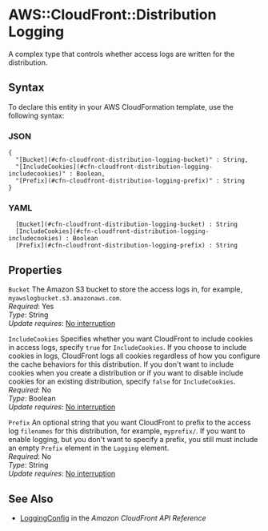 # AWS::CloudFront::Distribution Logging<a name="aws-properties-cloudfront-distribution-logging"></a>

A complex type that controls whether access logs are written for the distribution\.

## Syntax<a name="aws-properties-cloudfront-distribution-logging-syntax"></a>

To declare this entity in your AWS CloudFormation template, use the following syntax:

### JSON<a name="aws-properties-cloudfront-distribution-logging-syntax.json"></a>

```
{
  "[Bucket](#cfn-cloudfront-distribution-logging-bucket)" : String,
  "[IncludeCookies](#cfn-cloudfront-distribution-logging-includecookies)" : Boolean,
  "[Prefix](#cfn-cloudfront-distribution-logging-prefix)" : String
}
```

### YAML<a name="aws-properties-cloudfront-distribution-logging-syntax.yaml"></a>

```
﻿  [Bucket](#cfn-cloudfront-distribution-logging-bucket) : String
﻿  [IncludeCookies](#cfn-cloudfront-distribution-logging-includecookies) : Boolean
﻿  [Prefix](#cfn-cloudfront-distribution-logging-prefix) : String
```

## Properties<a name="aws-properties-cloudfront-distribution-logging-properties"></a>

`Bucket`  <a name="cfn-cloudfront-distribution-logging-bucket"></a>
The Amazon S3 bucket to store the access logs in, for example, `myawslogbucket.s3.amazonaws.com`\.  
*Required*: Yes  
*Type*: String  
*Update requires*: [No interruption](https://docs.aws.amazon.com/AWSCloudFormation/latest/UserGuide/using-cfn-updating-stacks-update-behaviors.html#update-no-interrupt)

`IncludeCookies`  <a name="cfn-cloudfront-distribution-logging-includecookies"></a>
Specifies whether you want CloudFront to include cookies in access logs, specify `true` for `IncludeCookies`\. If you choose to include cookies in logs, CloudFront logs all cookies regardless of how you configure the cache behaviors for this distribution\. If you don't want to include cookies when you create a distribution or if you want to disable include cookies for an existing distribution, specify `false` for `IncludeCookies`\.  
*Required*: No  
*Type*: Boolean  
*Update requires*: [No interruption](https://docs.aws.amazon.com/AWSCloudFormation/latest/UserGuide/using-cfn-updating-stacks-update-behaviors.html#update-no-interrupt)

`Prefix`  <a name="cfn-cloudfront-distribution-logging-prefix"></a>
An optional string that you want CloudFront to prefix to the access log `filenames` for this distribution, for example, `myprefix/`\. If you want to enable logging, but you don't want to specify a prefix, you still must include an empty `Prefix` element in the `Logging` element\.  
*Required*: No  
*Type*: String  
*Update requires*: [No interruption](https://docs.aws.amazon.com/AWSCloudFormation/latest/UserGuide/using-cfn-updating-stacks-update-behaviors.html#update-no-interrupt)

## See Also<a name="aws-properties-cloudfront-distribution-logging--seealso"></a>
+  [LoggingConfig](https://docs.aws.amazon.com/cloudfront/latest/APIReference/API_LoggingConfig.html) in the *Amazon CloudFront API Reference* 